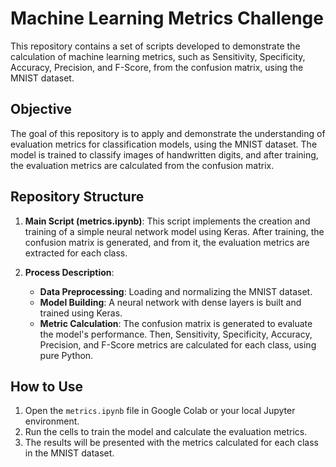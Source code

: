 # Machine Learning Metrics Challenge

This repository contains a set of scripts developed to demonstrate the calculation of machine learning metrics, such as Sensitivity, Specificity, Accuracy, Precision, and F-Score, from the confusion matrix, using the MNIST dataset.

## Objective

The goal of this repository is to apply and demonstrate the understanding of evaluation metrics for classification models, using the MNIST dataset. The model is trained to classify images of handwritten digits, and after training, the evaluation metrics are calculated from the confusion matrix.

## Repository Structure

1. **Main Script (metrics.ipynb)**: This script implements the creation and training of a simple neural network model using Keras. After training, the confusion matrix is generated, and from it, the evaluation metrics are extracted for each class.

2. **Process Description**:
    - **Data Preprocessing**: Loading and normalizing the MNIST dataset.
    - **Model Building**: A neural network with dense layers is built and trained using Keras.
    - **Metric Calculation**: The confusion matrix is generated to evaluate the model's performance. Then, Sensitivity, Specificity, Accuracy, Precision, and F-Score metrics are calculated for each class, using pure Python.

## How to Use

1. Open the `metrics.ipynb` file in Google Colab or your local Jupyter environment.
2. Run the cells to train the model and calculate the evaluation metrics.
3. The results will be presented with the metrics calculated for each class in the MNIST dataset.
